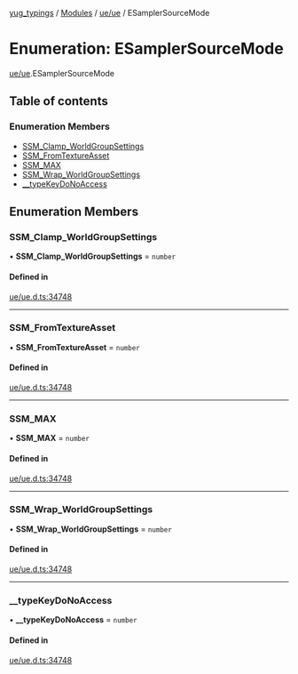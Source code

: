 [yug_typings](../README.md) / [Modules](../modules.md) / [ue/ue](../modules/ue_ue.md) / ESamplerSourceMode

# Enumeration: ESamplerSourceMode

[ue/ue](../modules/ue_ue.md).ESamplerSourceMode

## Table of contents

### Enumeration Members

- [SSM\_Clamp\_WorldGroupSettings](ue_ue.ESamplerSourceMode.md#ssm_clamp_worldgroupsettings)
- [SSM\_FromTextureAsset](ue_ue.ESamplerSourceMode.md#ssm_fromtextureasset)
- [SSM\_MAX](ue_ue.ESamplerSourceMode.md#ssm_max)
- [SSM\_Wrap\_WorldGroupSettings](ue_ue.ESamplerSourceMode.md#ssm_wrap_worldgroupsettings)
- [\_\_typeKeyDoNoAccess](ue_ue.ESamplerSourceMode.md#__typekeydonoaccess)

## Enumeration Members

### SSM\_Clamp\_WorldGroupSettings

• **SSM\_Clamp\_WorldGroupSettings** = `number`

#### Defined in

[ue/ue.d.ts:34748](https://github.com/YugMetaverse/yug_typings/blob/25cad34/ue/ue.d.ts#L34748)

___

### SSM\_FromTextureAsset

• **SSM\_FromTextureAsset** = `number`

#### Defined in

[ue/ue.d.ts:34748](https://github.com/YugMetaverse/yug_typings/blob/25cad34/ue/ue.d.ts#L34748)

___

### SSM\_MAX

• **SSM\_MAX** = `number`

#### Defined in

[ue/ue.d.ts:34748](https://github.com/YugMetaverse/yug_typings/blob/25cad34/ue/ue.d.ts#L34748)

___

### SSM\_Wrap\_WorldGroupSettings

• **SSM\_Wrap\_WorldGroupSettings** = `number`

#### Defined in

[ue/ue.d.ts:34748](https://github.com/YugMetaverse/yug_typings/blob/25cad34/ue/ue.d.ts#L34748)

___

### \_\_typeKeyDoNoAccess

• **\_\_typeKeyDoNoAccess** = `number`

#### Defined in

[ue/ue.d.ts:34748](https://github.com/YugMetaverse/yug_typings/blob/25cad34/ue/ue.d.ts#L34748)
